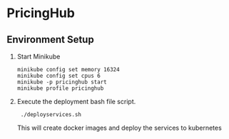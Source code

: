 # PricingHub

## Environment Setup

1. Start Minikube

       minikube config set memory 16324
       minikube config set cpus 6
       minikube -p pricinghub start
       minikube profile pricinghub

2. Execute the deployment bash file script.

        ./deployservices.sh

    This will create docker images and deploy the services to kubernetes